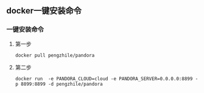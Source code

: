 ## docker一键安装命令

### 一键安装命令

1. 第一步

   ```shell
   docker pull pengzhile/pandora
   ```

2. 第二步

   ```shell
   docker run  -e PANDORA_CLOUD=cloud -e PANDORA_SERVER=0.0.0.0:8899 -p 8899:8899 -d pengzhile/pandora
   ```

   

